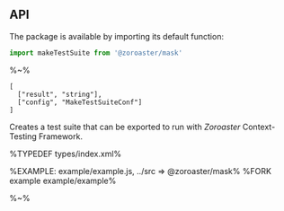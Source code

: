 ## API

The package is available by importing its default function:

```js
import makeTestSuite from '@zoroaster/mask'
```

%~%

```## makeTestSuite
[
  ["result", "string"],
  ["config", "MakeTestSuiteConf"]
]
```

Creates a test suite that can be exported to run with _Zoroaster_ Context-Testing Framework.

%TYPEDEF types/index.xml%

%EXAMPLE: example/example.js, ../src => @zoroaster/mask%
%FORK example example/example%

%~%